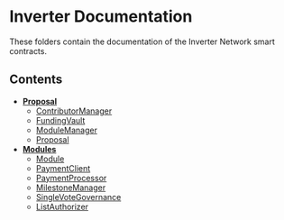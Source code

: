 # Inverter Documentation
These folders contain the documentation of the Inverter Network smart contracts.

## Contents
* **[Proposal](Proposal/README.md)**
  * [ContributorManager](Proposal/ContributorManager.md)
  * [FundingVault](Proposal/FundingVault.md)
  * [ModuleManager](Proposal/ModuleManager.md)
  * [Proposal](Proposal/Proposal.md)
* **[Modules](Modules/README.md)**
  * [Module](Modules/Module.md)
  * [PaymentClient](Modules/PaymentClient.md)
  * [PaymentProcessor](Modules/PaymentProcessor.md)
  * [MilestoneManager](Modules/MilestoneManager.md)
  * [SingleVoteGovernance](Modules/SingleVoteGovernance.md)
  * [ListAuthorizer](Modules/ListAuthorizer.md)